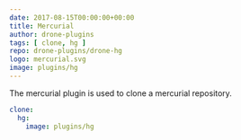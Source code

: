 ```yaml
---
date: 2017-08-15T00:00:00+00:00
title: Mercurial
author: drone-plugins
tags: [ clone, hg ]
repo: drone-plugins/drone-hg
logo: mercurial.svg
image: plugins/hg
---
```


The mercurial plugin is used to clone a mercurial repository.

```yaml
clone:
  hg:
    image: plugins/hg
```
